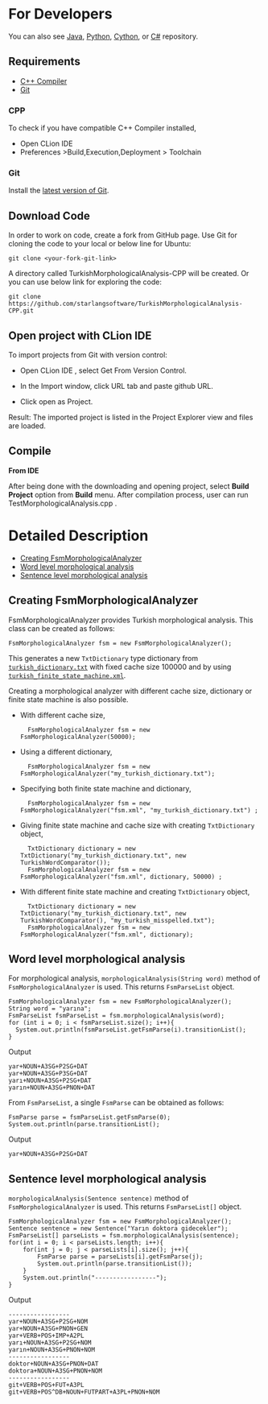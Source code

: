 For Developers
============

You can also see [Java](https://github.com/starlangsoftware/TurkishMorphologicalAnalysis), [Python](https://github.com/starlangsoftware/TurkishMorphologicalAnalysis-Py), [Cython](https://github.com/starlangsoftware/TurkishMorphologicalAnalysis-Cy), or [C#](https://github.com/starlangsoftware/TurkishMorphologicalAnalysis-CS) repository.

## Requirements

* [C++ Compiler](#cpp)
* [Git](#git)


### CPP
To check if you have compatible C++ Compiler installed,
* Open CLion IDE 
* Preferences >Build,Execution,Deployment > Toolchain  

### Git

Install the [latest version of Git](https://git-scm.com/book/en/v2/Getting-Started-Installing-Git).

## Download Code

In order to work on code, create a fork from GitHub page. 
Use Git for cloning the code to your local or below line for Ubuntu:

	git clone <your-fork-git-link>

A directory called TurkishMorphologicalAnalysis-CPP will be created. Or you can use below link for exploring the code:

	git clone https://github.com/starlangsoftware/TurkishMorphologicalAnalysis-CPP.git

## Open project with CLion IDE

To import projects from Git with version control:

* Open CLion IDE , select Get From Version Control.

* In the Import window, click URL tab and paste github URL.

* Click open as Project.

Result: The imported project is listed in the Project Explorer view and files are loaded.


## Compile

**From IDE**

After being done with the downloading and opening project, select **Build Project** option from **Build** menu. After compilation process, user can run TestMorphologicalAnalysis.cpp .

Detailed Description
============

+ [Creating FsmMorphologicalAnalyzer](#creating-fsmmorphologicalanalyzer)
+ [Word level morphological analysis](#word-level-morphological-analysis)
+ [Sentence level morphological analysis](#sentence-level-morphological-analysis)

## Creating FsmMorphologicalAnalyzer 

FsmMorphologicalAnalyzer provides Turkish morphological analysis. This class can be created as follows:

    FsmMorphologicalAnalyzer fsm = new FsmMorphologicalAnalyzer();
    
This generates a new `TxtDictionary` type dictionary from [`turkish_dictionary.txt`](https://github.com/olcaytaner/Dictionary/tree/master/src/main/resources) with fixed cache size 100000 and by using [`turkish_finite_state_machine.xml`](https://github.com/olcaytaner/MorphologicalAnalysis/tree/master/src/main/resources). 

Creating a morphological analyzer with different cache size, dictionary or finite state machine is also possible. 
* With different cache size, 

        FsmMorphologicalAnalyzer fsm = new FsmMorphologicalAnalyzer(50000);   

* Using a different dictionary,

        FsmMorphologicalAnalyzer fsm = new FsmMorphologicalAnalyzer("my_turkish_dictionary.txt");   

* Specifying both finite state machine and dictionary, 

        FsmMorphologicalAnalyzer fsm = new FsmMorphologicalAnalyzer("fsm.xml", "my_turkish_dictionary.txt") ;      
    
* Giving finite state machine and cache size with creating `TxtDictionary` object, 
        
        TxtDictionary dictionary = new TxtDictionary("my_turkish_dictionary.txt", new TurkishWordComparator());
        FsmMorphologicalAnalyzer fsm = new FsmMorphologicalAnalyzer("fsm.xml", dictionary, 50000) ;
    
* With different finite state machine and creating `TxtDictionary` object,
       
        TxtDictionary dictionary = new TxtDictionary("my_turkish_dictionary.txt", new TurkishWordComparator(), "my_turkish_misspelled.txt");
        FsmMorphologicalAnalyzer fsm = new FsmMorphologicalAnalyzer("fsm.xml", dictionary);

## Word level morphological analysis

For morphological analysis,  `morphologicalAnalysis(String word)` method of `FsmMorphologicalAnalyzer` is used. This returns `FsmParseList` object. 


    FsmMorphologicalAnalyzer fsm = new FsmMorphologicalAnalyzer();
    String word = "yarına";
    FsmParseList fsmParseList = fsm.morphologicalAnalysis(word);
    for (int i = 0; i < fsmParseList.size(); i++){
      System.out.println(fsmParseList.getFsmParse(i).transitionList();
    } 
      
Output

    yar+NOUN+A3SG+P2SG+DAT
    yar+NOUN+A3SG+P3SG+DAT
    yarı+NOUN+A3SG+P2SG+DAT
    yarın+NOUN+A3SG+PNON+DAT
    
From `FsmParseList`, a single `FsmParse` can be obtained as follows:

    FsmParse parse = fsmParseList.getFsmParse(0);
    System.out.println(parse.transitionList();   
    
Output    
    
    yar+NOUN+A3SG+P2SG+DAT
    
## Sentence level morphological analysis
`morphologicalAnalysis(Sentence sentence)` method of `FsmMorphologicalAnalyzer` is used. This returns `FsmParseList[]` object. 

    FsmMorphologicalAnalyzer fsm = new FsmMorphologicalAnalyzer();
    Sentence sentence = new Sentence("Yarın doktora gidecekler");
    FsmParseList[] parseLists = fsm.morphologicalAnalysis(sentence);
    for(int i = 0; i < parseLists.length; i++){
        for(int j = 0; j < parseLists[i].size(); j++){
            FsmParse parse = parseLists[i].getFsmParse(j);
            System.out.println(parse.transitionList());
        }
        System.out.println("-----------------");
    }
    
Output
    
    -----------------
    yar+NOUN+A3SG+P2SG+NOM
    yar+NOUN+A3SG+PNON+GEN
    yar+VERB+POS+IMP+A2PL
    yarı+NOUN+A3SG+P2SG+NOM
    yarın+NOUN+A3SG+PNON+NOM
    -----------------
    doktor+NOUN+A3SG+PNON+DAT
    doktora+NOUN+A3SG+PNON+NOM
    -----------------
    git+VERB+POS+FUT+A3PL
    git+VERB+POS^DB+NOUN+FUTPART+A3PL+PNON+NOM
